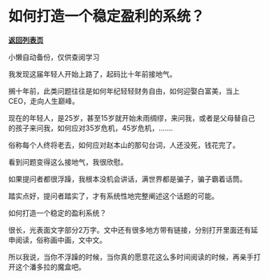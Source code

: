 # 如何打造一个稳定盈利的系统？

[**返回列表页**](/gzh/记忆承载)

小懒自动备份，仅供查阅学习

我发现这届年轻人开始上路了，起码比十年前接地气。

搁十年前，此类问题往往是如何年纪轻轻财务自由，如何迎娶白富美，当上CEO，走向人生巅峰。  

现在的年轻人，是25岁，甚至15岁就开始未雨绸缪，来问我，或者是父母替自己的孩子来问我，如何应对35岁危机，45岁危机，.......

俗称每个人终将老去，如何应对赵本山的那句台词，人还没死，钱花完了。  

看到问题变得这么接地气，我很欣慰。  

如果提问者都很浮躁，我根本没机会讲话，满世界都是骗子，骗子霸着话筒。

踏实点好，提问者踏实了，才有系统性地完整阐述这个话题的可能。

如何打造一个稳定的盈利系统？

很长，光表面文字部分2万字。文中还有很多地方带有链接，分别打开里面还有延申阅读，俗称画中画，文中文。

所以我说，当你不浮躁的时候，当你真的愿意花这么多时间阅读的时候，再亲手打开这个潘多拉的魔盒吧。

